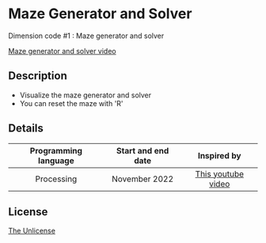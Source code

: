 # Maze Generator and Solver
Dimension code #1 : Maze generator and solver

[Maze generator and solver video](https://user-images.githubusercontent.com/120074055/206572278-00055247-0409-405f-ade1-cacdd99fc68d.mp4)

## Description
- Visualize the maze generator and solver
- You can reset the maze with 'R'

## Details
| Programming language | Start and end date | Inspired by |
| :---: | :---: | :---: |
| Processing | November 2022 | [This youtube video](https://youtu.be/K7vaT8bZRuk) |

## License

[The Unlicense](LICENSE)
